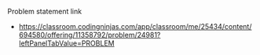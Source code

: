 Problem statement link

- https://classroom.codingninjas.com/app/classroom/me/25434/content/694580/offering/11358792/problem/24981?leftPanelTabValue=PROBLEM
